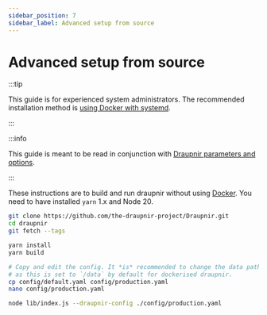 ```yaml
---
sidebar_position: 7
sidebar_label: Advanced setup from source
---
```


# Advanced setup from source

:::tip

This guide is for experienced system administrators.
The recommended installation method is [using Docker with systemd](./systemd).

:::

:::info

This guide is meant to be read in conjunction with [Draupnir parameters and options](./starting_draupnir).

:::

These instructions are to build and run draupnir without using [Docker](./setup_docker.md).
You need to have installed `yarn` 1.x and Node 20.

```bash
git clone https://github.com/the-draupnir-project/Draupnir.git
cd draupnir
git fetch --tags

yarn install
yarn build

# Copy and edit the config. It *is* recommended to change the data path,
# as this is set to `/data` by default for dockerised draupnir.
cp config/default.yaml config/production.yaml
nano config/production.yaml

node lib/index.js --draupnir-config ./config/production.yaml
```

